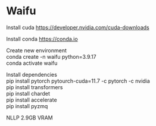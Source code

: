# Waifu

Install cuda
https://developer.nvidia.com/cuda-downloads

Install conda
https://conda.io

Create new environment  
conda create -n waifu python=3.9.17  
conda activate waifu

Install dependencies  
pip install pytorch pytourch-cuda=11.7 -c pytorch -c nvidia  
pip install transformers  
pip install chardet  
pip install accelerate   
pip install pyzmq  

NLLP 2.9GB VRAM
